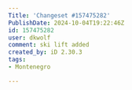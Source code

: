 ```yaml
---
Title: 'Changeset #157475282'
PublishDate: 2024-10-04T19:22:46Z
id: 157475282
user: dkwolf
comment: ski lift added
created_by: iD 2.30.3
tags:
- Montenegro

---
```


